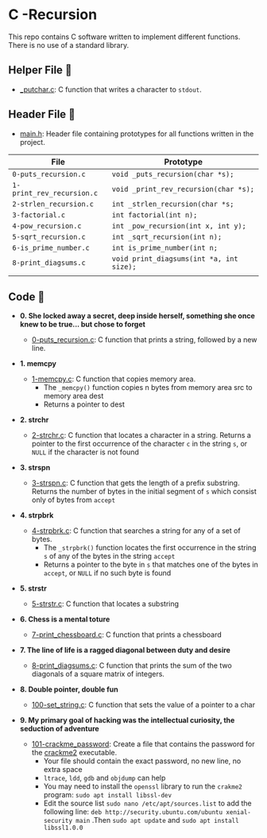 # C -Recursion

This repo contains C software written to implement different functions. There is no use of a standard library.

## Helper File :raised_hands:

* [_putchar.c](./_putchar.c): C function that writes a character to `stdout`.

## Header File :file_folder:

* [main.h](./main.h): Header file containing prototypes for all
functions written in the project.

| File                     | Prototype                                              |
| ------------------------ | --------------------------------                       |
| `0-puts_recursion.c`     | `void _puts_recursion(char *s);`                       |
| `1-print_rev_recursion.c`| `void _print_rev_recursion(char *s);`                  |
| `2-strlen_recursion.c`   | `int _strlen_recursion(char *s;`                       |
| `3-factorial.c`          | `int factorial(int n);`                                |
| `4-pow_recursion.c`      | `int _pow_recursion(int x, int y);`                    |
| `5-sqrt_recursion.c`     | `int _sqrt_recursion(int n);`                          |
| `6-is_prime_number.c`    | `int is_prime_number(int n;`                           |
| `8-print_diagsums.c`     | `void print_diagsums(int *a, int size);`               |
|                          |                                                        |

## Code :page_with_curl:

* **0. She locked away a secret, deep inside herself, something she once knew to be true... but chose to forget**
  * [0-puts_recursion.c](./0-puts_recursion.c): C function that prints a string, followed by a new line.

* **1. memcpy**
  * [1-memcpy.c](./1-memcpy.c): C function that copies memory area.
    * The `_memcpy()` function copies n bytes from memory area src to memory area dest
    * Returns a pointer to dest 

* **2. strchr**
  * [2-strchr.c](./2-strchr.c): C function that locates a character in a string. Returns a pointer to the first occurrence of the character `c` in the string `s`, or `NULL` if the character is not found
 
* **3. strspn**
  * [3-strspn.c](./3-strspn.c): C function that gets the length of a prefix substring. Returns the number of bytes in the initial segment of `s` which consist only of bytes from `accept`

* **4. strpbrk**
  * [4-strpbrk.c](./4-strpbrk.c): C function that searches a string for any of a set of bytes.
    * The `_strpbrk()` function locates the first occurrence in the string `s` of any of the bytes in the string `accept`
    * Returns a pointer to the byte in `s` that matches one of the bytes in `accept`, or `NULL` if no such byte is found

* **5. strstr**
  * [5-strstr.c](./5-strstr.c): C function that locates a substring
 
* **6. Chess is a mental toture**
  * [7-print_chessboard.c](./7-print_chessboard.c): C function that prints a chessboard

* **7. The line of life is a ragged diagonal between duty and desire**
  * [8-print_diagsums.c](./7-print_diagsums.c): C function that prints the sum of the two diagonals of a square matrix of integers.

* **8. Double pointer, double fun**
  * [100-set_string.c](./100-set_string.c): C function that sets the value of a pointer to a char

* **9. My primary goal of hacking was the intellectual curiosity, the seduction of adventure**
  * [101-crackme_password](./101-crackme_password): Create a file that contains the password for the [crackme2](https://github.com/holbertonschool/0x06.c) executable.
    * Your file should contain the exact password, no new line, no extra space
    * `ltrace`, `ldd`, `gdb` and `objdump` can help
    * You may need to install the `openssl` library to run the `crakme2` program: `sudo apt install libssl-dev`
    * Edit the source list `sudo nano /etc/apt/sources.list` to add the following line: `deb http://security.ubuntu.com/ubuntu xenial-security main` .Then `sudo apt update` and `sudo apt install libssl1.0.0`
